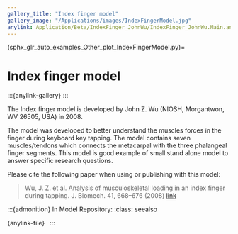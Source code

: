 ```yaml
---
gallery_title: "Index finger model"
gallery_image: "/Applications/images/IndexFingerModel.jpg"
anylink: Application/Beta/IndexFinger_JohnWu/IndexFinger_JohnWu.Main.any
---
```


(sphx_glr_auto_examples_Other_plot_IndexFingerModel.py)=

# Index finger model

:::{anylink-gallery} 
:::

The Index finger model is developed by John Z. Wu (NIOSH, Morgantwon, WV 26505, USA) in 2008.

The model was developed to better understand the muscles forces in the finger during keyboard key tapping.
The model contains seven muscles/tendons which connects the metacarpal with the three phalangeal finger segments.
This model is good example of small stand alone model to answer specific research questions.

Please cite the following paper when using or publishing with this model:

> Wu, J. Z. et al. Analysis of musculoskeletal loading in an index finger during tapping. J. Biomech. 41, 668–676 (2008) [link](https://doi.org/10.1016/j.jbiomech.2007.09.025)


:::{admonition} In Model Repository:
:class: seealso

{anylink-file}` `
:::
